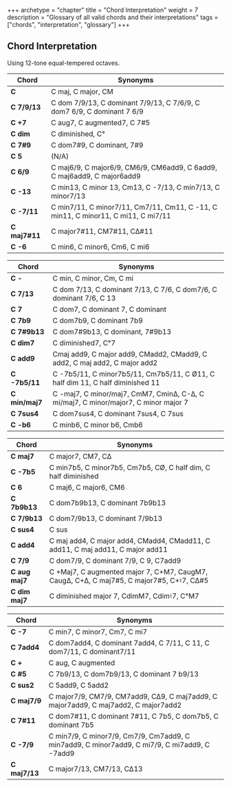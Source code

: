+++
archetype = "chapter"
title = "Chord Interpretation"
weight = 7
description = "Glossary of all valid chords and their interpretations"
tags = ["chords", "interpretation", "glossary"]
+++

## Chord Interpretation

Using 12-tone equal-tempered octaves.

| Chord         | Synonyms                                                                          |
|---------------|-----------------------------------------------------------------------------------|
| **C**         | C maj, C major, CM                                                                |
| **C 7/9/13**  | C dom 7/9/13, C dominant 7/9/13, C 7/6/9, C dom7 6/9, C dominant 7 6/9            |
| **C +7**      | C aug7, C augmented7, C 7#5                                                       |
| **C dim**     | C diminished, C°                                                                  |
| **C 7#9**     | C dom7#9, C dominant, 7#9                                                         |
| **C 5**       | (N/A)                                                                             |
| **C 6/9**     | C maj6/9, C major6/9, CM6/9, CM6add9, C 6add9, C maj6add9, C major6add9           |
| **C -13**     | C min13, C minor 13, Cm13, C -7/13, C min7/13, C minor7/13                        |
| **C -7/11**   | C min7/11, C minor7/11, Cm7/11, Cm11, C -11, C min11, C minor11, C mi11, C mi7/11 |
| **C maj7#11** | C major7#11, CM7#11, C∆#11                                                        |
| **C -6**      | C min6, C minor6, Cm6, C mi6                                                      |

| Chord          | Synonyms                                                                            |
|----------------|-------------------------------------------------------------------------------------|
| **C -**        | C min, C minor, Cm, C mi                                                            |
| **C 7/13**     | C dom 7/13, C dominant 7/13, C 7/6, C dom7/6, C dominant 7/6, C 13                  |
| **C 7**        | C dom7, C dominant 7, C dominant                                                    |
| **C 7b9**      | C dom7b9, C dominant 7b9                                                            |
| **C 7#9b13**   | C dom7#9b13, C dominant, 7#9b13                                                     |
| **C dim7**     | C diminished7, C°7                                                                  |
| **C add9**     | Cmaj add9, C major add9, CMadd2, CMadd9, C add2, C maj add2, C major add2           |
| **C -7b5/11**  | C -7b5/11, C minor7b5/11, Cm7b5/11, C Ø11, C half dim 11, C half diminished 11      |
| **C min/maj7** | C -maj7, C minor/maj7, CmM7, Cmin∆, C-∆, C mi/maj7, C minor/major7, C minor major 7 |
| **C 7sus4**    | C dom7sus4, C dominant 7sus4, C 7sus                                                |
| **C -b6**      | C minb6, C minor b6, Cmb6                                                           |

| Chord          | Synonyms                                                                                 |
|----------------|------------------------------------------------------------------------------------------|
| **C maj7**     | C major7, CM7, C∆                                                                        |
| **C -7b5**     | C min7b5, C minor7b5, Cm7b5, CØ, C half dim, C half diminished                           |
| **C 6**        | C maj6, C major6, CM6                                                                    |
| **C 7b9b13**   | C dom7b9b13, C dominant 7b9b13                                                           |
| **C 7/9b13**   | C dom7/9b13, C dominant 7/9b13                                                           |
| **C sus4**     | C sus                                                                                    |
| **C add4**     | C maj add4, C major add4, CMadd4, CMadd11, C add11, C maj add11, C major add11           |
| **C 7/9**      | C dom7/9, C dominant 7/9, C 9, C7add9                                                    |
| **C aug maj7** | C +Maj7, C augmented major 7, C+M7, CaugM7, Caug∆, C+∆, C maj7#5, C major7#5, C+♮7, C∆#5 |
| **C dim maj7** | C diminished major 7, CdimM7, Cdim♮7, C°M7                                               |

| Chord         | Synonyms                                                                                     |
|---------------|----------------------------------------------------------------------------------------------|
| **C -7**      | C min7, C minor7, Cm7, C mi7                                                                 |
| **C 7add4**   | C dom7add4, C dominant 7add4, C 7/11, C 11, C dom7/11, C dominant7/11                        |
| **C +**       | C aug, C augmented                                                                           |
| **C #5**      | C 7b9/13, C dom7b9/13, C dominant 7 b9/13                                                    |
| **C sus2**    | C 5add9, C 5add2                                                                             |
| **C maj7/9**  | C major7/9, CM7/9, CM7add9, C∆9, C maj7add9, C major7add9, C maj7add2, C major7add2          |
| **C 7#11**    | C dom7#11, C dominant 7#11, C 7b5, C dom7b5, C dominant 7b5                                  |
| **C -7/9**    | C min7/9, C minor7/9, Cm7/9, Cm7add9, C min7add9, C minor7add9, C mi7/9, C mi7add9, C -7add9 |
| **C maj7/13** | C major7/13, CM7/13, C∆13                                                                    |


